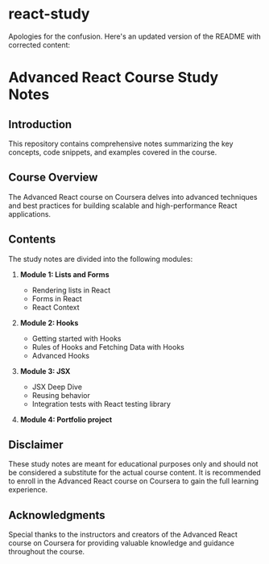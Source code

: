 # react-study
Apologies for the confusion. Here's an updated version of the README with corrected content:

# Advanced React Course Study Notes

## Introduction
This repository contains comprehensive notes summarizing the key concepts, code snippets, and examples covered in the course.

## Course Overview
The Advanced React course on Coursera delves into advanced techniques and best practices for building scalable and high-performance React applications. 

## Contents
The study notes are divided into the following modules:

1. **Module 1: Lists and Forms**
   - Rendering lists in React
   - Forms in React
   - React Context

2. **Module 2: Hooks**
   - Getting started with Hooks
   - Rules of Hooks and Fetching Data with Hooks
   - Advanced Hooks

3. **Module 3: JSX**
   - JSX Deep Dive
   - Reusing behavior
   - Integration tests with React testing library

4. **Module 4: Portfolio project**

## Disclaimer
These study notes are meant for educational purposes only and should not be considered a substitute for the actual course content. It is recommended to enroll in the Advanced React course on Coursera to gain the full learning experience.

## Acknowledgments
Special thanks to the instructors and creators of the Advanced React course on Coursera for providing valuable knowledge and guidance throughout the course.
